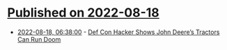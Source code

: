 # [Published on 2022-08-18](index.md)

* [2022-08-18, 06:38:00](https://soylentnews.org/article.pl?sid=22/08/17/1552224&from=rss) - [Def Con Hacker Shows John Deere’s Tractors Can Run Doom](https://soylentnews.org/article.pl?sid=22/08/17/1552224&from=rss)
